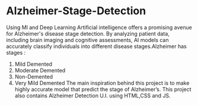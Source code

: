 # Alzheimer-Stage-Detection
Using Ml and Deep Learning
Artificial intelligence offers a promising avenue for Alzheimer's disease stage detection. By analyzing patient data, including brain imaging and cognitive assessments, AI models can accurately classify individuals into different disease stages.Alzheimer has stages :
1. Mild Demented
2. Moderate Demented
3. Non-Demented
4. Very Mild Demented
The main inspiration behind this project is to make highly accurate model that predict the stage of Alzheimer’s.
This project also contains Alzheimer Detection U.I. using HTML,CSS and JS.
